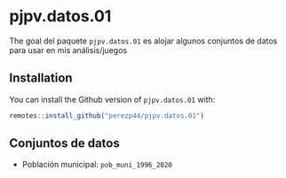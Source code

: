 
# pjpv.datos.01

<!-- badges: start -->
<!-- badges: end -->

The goal del paquete `pjpv.datos.01` es alojar algunos conjuntos de datos para usar en mis análisis/juegos

## Installation

You can install the Github version of `pjpv.datos.01` with:

``` r
remotes::install_github("perezp44/pjpv.datos.01")
```

## Conjuntos de datos

- Población municipal: `pob_muni_1996_2020`
